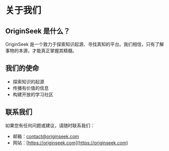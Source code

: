 # 关于我们

## OriginSeek 是什么？

OriginSeek 是一个致力于探索知识起源、寻找真知的平台。我们相信，只有了解事物的本源，才能真正掌握其精髓。

## 我们的使命

- 探索知识的起源
- 传播有价值的信息
- 构建开放的学习社区

## 联系我们

如果您有任何问题或建议，请随时联系我们：

- 邮箱：contact@originseek.com
- 网站：[https://originseek.com](https://originseek.com)